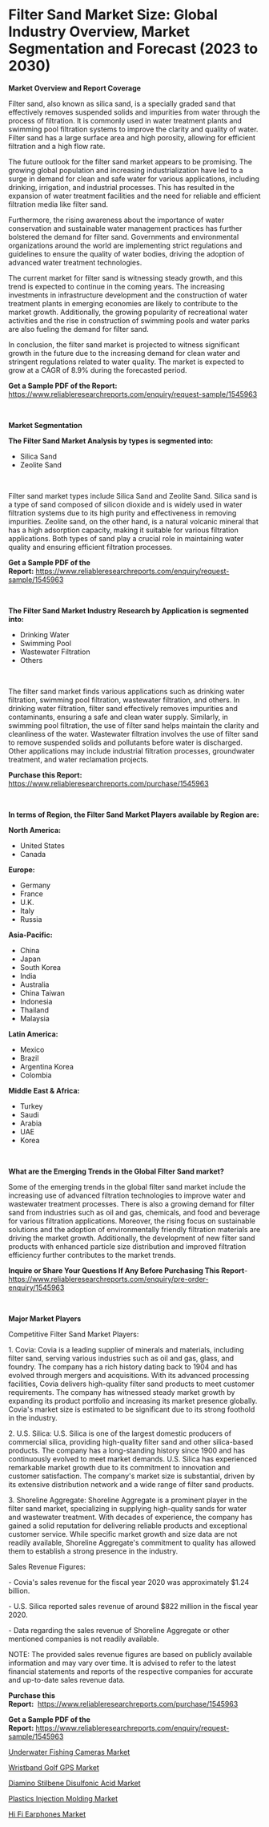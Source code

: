 <p><h1>Filter Sand Market Size: Global Industry Overview, Market Segmentation and Forecast (2023 to 2030)</h1></p><p><strong>Market Overview and Report Coverage</strong></p>
<p><p>Filter sand, also known as silica sand, is a specially graded sand that effectively removes suspended solids and impurities from water through the process of filtration. It is commonly used in water treatment plants and swimming pool filtration systems to improve the clarity and quality of water. Filter sand has a large surface area and high porosity, allowing for efficient filtration and a high flow rate.</p><p>The future outlook for the filter sand market appears to be promising. The growing global population and increasing industrialization have led to a surge in demand for clean and safe water for various applications, including drinking, irrigation, and industrial processes. This has resulted in the expansion of water treatment facilities and the need for reliable and efficient filtration media like filter sand.</p><p>Furthermore, the rising awareness about the importance of water conservation and sustainable water management practices has further bolstered the demand for filter sand. Governments and environmental organizations around the world are implementing strict regulations and guidelines to ensure the quality of water bodies, driving the adoption of advanced water treatment technologies.</p><p>The current market for filter sand is witnessing steady growth, and this trend is expected to continue in the coming years. The increasing investments in infrastructure development and the construction of water treatment plants in emerging economies are likely to contribute to the market growth. Additionally, the growing popularity of recreational water activities and the rise in construction of swimming pools and water parks are also fueling the demand for filter sand.</p><p>In conclusion, the filter sand market is projected to witness significant growth in the future due to the increasing demand for clean water and stringent regulations related to water quality. The market is expected to grow at a CAGR of 8.9% during the forecasted period.</p></p>
<p><strong>Get a Sample PDF of the Report:</strong> <a href="https://www.reliableresearchreports.com/enquiry/request-sample/1545963">https://www.reliableresearchreports.com/enquiry/request-sample/1545963</a></p>
<p>&nbsp;</p>
<p><strong>Market Segmentation</strong></p>
<p><strong>The Filter Sand Market Analysis by types is segmented into:</strong></p>
<p><ul><li>Silica Sand</li><li>Zeolite Sand</li></ul></p>
<p>&nbsp;</p>
<p><p>Filter sand market types include Silica Sand and Zeolite Sand. Silica sand is a type of sand composed of silicon dioxide and is widely used in water filtration systems due to its high purity and effectiveness in removing impurities. Zeolite sand, on the other hand, is a natural volcanic mineral that has a high adsorption capacity, making it suitable for various filtration applications. Both types of sand play a crucial role in maintaining water quality and ensuring efficient filtration processes.</p></p>
<p><strong>Get a Sample PDF of the Report:</strong>&nbsp;<a href="https://www.reliableresearchreports.com/enquiry/request-sample/1545963">https://www.reliableresearchreports.com/enquiry/request-sample/1545963</a></p>
<p>&nbsp;</p>
<p><strong>The Filter Sand Market Industry Research by Application is segmented into:</strong></p>
<p><ul><li>Drinking Water</li><li>Swimming Pool</li><li>Wastewater Filtration</li><li>Others</li></ul></p>
<p>&nbsp;</p>
<p><p>The filter sand market finds various applications such as drinking water filtration, swimming pool filtration, wastewater filtration, and others. In drinking water filtration, filter sand effectively removes impurities and contaminants, ensuring a safe and clean water supply. Similarly, in swimming pool filtration, the use of filter sand helps maintain the clarity and cleanliness of the water. Wastewater filtration involves the use of filter sand to remove suspended solids and pollutants before water is discharged. Other applications may include industrial filtration processes, groundwater treatment, and water reclamation projects.</p></p>
<p><strong>Purchase this Report:</strong>&nbsp; <a href="https://www.reliableresearchreports.com/purchase/1545963">https://www.reliableresearchreports.com/purchase/1545963</a></p>
<p>&nbsp;</p>
<p><strong>In terms of Region, the Filter Sand Market Players available by Region are:</strong></p>
<p>
    <p> <strong> North America: </strong>
        <ul>
            <li>United States</li>
            <li>Canada</li>
        </ul>
        </p> 
    <p> <strong> Europe: </strong>
        <ul>
            <li>Germany</li>
            <li>France</li>
            <li>U.K.</li>
            <li>Italy</li>
            <li>Russia</li>
        </ul>
        </p> 
    <p> <strong> Asia-Pacific: </strong>
        <ul>
            <li>China</li>
            <li>Japan</li>
            <li>South Korea</li>
            <li>India</li>
            <li>Australia</li>
            <li>China Taiwan</li>
            <li>Indonesia</li>
            <li>Thailand</li>
            <li>Malaysia</li>
        </ul>
        </p> 
    <p> <strong> Latin America: </strong>
        <ul>
            <li>Mexico</li>
            <li>Brazil</li>
            <li>Argentina Korea</li>
            <li>Colombia</li>
        </ul>
        </p> 
    <p> <strong> Middle East & Africa: </strong>
        <ul>
            <li>Turkey</li>
            <li>Saudi</li>
            <li>Arabia</li>
            <li>UAE</li>
            <li>Korea</li>
        </ul>
    </p>
    </p>
<p>&nbsp;</p>
<p><strong>What are the Emerging Trends in the Global Filter Sand market?</strong></p>
<p><p>Some of the emerging trends in the global filter sand market include the increasing use of advanced filtration technologies to improve water and wastewater treatment processes. There is also a growing demand for filter sand from industries such as oil and gas, chemicals, and food and beverage for various filtration applications. Moreover, the rising focus on sustainable solutions and the adoption of environmentally friendly filtration materials are driving the market growth. Additionally, the development of new filter sand products with enhanced particle size distribution and improved filtration efficiency further contributes to the market trends.</p></p>
<p><strong>Inquire or Share Your Questions If Any Before Purchasing This Report</strong>- <a href="https://www.reliableresearchreports.com/enquiry/pre-order-enquiry/1545963">https://www.reliableresearchreports.com/enquiry/pre-order-enquiry/1545963</a></p>
<p>&nbsp;</p>
<p><strong>Major Market Players</strong></p>
<p><p>Competitive Filter Sand Market Players:</p><p>1. Covia: Covia is a leading supplier of minerals and materials, including filter sand, serving various industries such as oil and gas, glass, and foundry. The company has a rich history dating back to 1904 and has evolved through mergers and acquisitions. With its advanced processing facilities, Covia delivers high-quality filter sand products to meet customer requirements. The company has witnessed steady market growth by expanding its product portfolio and increasing its market presence globally. Covia's market size is estimated to be significant due to its strong foothold in the industry.</p><p>2. U.S. Silica: U.S. Silica is one of the largest domestic producers of commercial silica, providing high-quality filter sand and other silica-based products. The company has a long-standing history since 1900 and has continuously evolved to meet market demands. U.S. Silica has experienced remarkable market growth due to its commitment to innovation and customer satisfaction. The company's market size is substantial, driven by its extensive distribution network and a wide range of filter sand products.</p><p>3. Shoreline Aggregate: Shoreline Aggregate is a prominent player in the filter sand market, specializing in supplying high-quality sands for water and wastewater treatment. With decades of experience, the company has gained a solid reputation for delivering reliable products and exceptional customer service. While specific market growth and size data are not readily available, Shoreline Aggregate's commitment to quality has allowed them to establish a strong presence in the industry.</p><p>Sales Revenue Figures:</p><p>- Covia's sales revenue for the fiscal year 2020 was approximately $1.24 billion.</p><p>- U.S. Silica reported sales revenue of around $822 million in the fiscal year 2020.</p><p>- Data regarding the sales revenue of Shoreline Aggregate or other mentioned companies is not readily available.</p><p>NOTE: The provided sales revenue figures are based on publicly available information and may vary over time. It is advised to refer to the latest financial statements and reports of the respective companies for accurate and up-to-date sales revenue data.</p></p>
<p><strong>Purchase this Report:</strong>&nbsp;&nbsp;<a href="https://www.reliableresearchreports.com/purchase/1545963">https://www.reliableresearchreports.com/purchase/1545963</a></p>
<p></p>
<p><strong>Get a Sample PDF of the Report:</strong>&nbsp;<a href="https://www.reliableresearchreports.com/enquiry/request-sample/1545963">https://www.reliableresearchreports.com/enquiry/request-sample/1545963</a></p>
<p><p><a href="https://medium.com/@yashreliableresearchreports/underwater-fishing-cameras-market-exploring-market-share-market-trends-and-future-growth-220ca3e3c6bb">Underwater Fishing Cameras Market</a></p><p><a href="https://medium.com/@shubham99912151/wristband-golf-gps-market-report-reveals-the-latest-trends-and-growth-opportunities-of-this-market-11cc8318137f">Wristband Golf GPS Market</a></p><p><a href="https://github.com/jonneygiverf/Market-Research-Report-List-1/blob/main/diamino-stilbene-disulfonic-acid-market.md">Diamino Stilbene Disulfonic Acid Market</a></p><p><a href="https://github.com/dziulagalemab/Market-Research-Report-List-1/blob/main/plastics-injection-molding-market.md">Plastics Injection Molding Market</a></p><p><a href="https://medium.com/@santosh99915121/hi-fi-earphones-market-share-evolution-and-market-growth-trends-2023-2030-7116bd4ea399">Hi Fi Earphones Market</a></p></p>